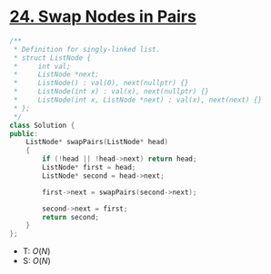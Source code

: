 # [24\. Swap Nodes in Pairs](https://leetcode.com/problems/swap-nodes-in-pairs/)


```cpp
/**
 * Definition for singly-linked list.
 * struct ListNode {
 *     int val;
 *     ListNode *next;
 *     ListNode() : val(0), next(nullptr) {}
 *     ListNode(int x) : val(x), next(nullptr) {}
 *     ListNode(int x, ListNode *next) : val(x), next(next) {}
 * };
 */
class Solution {
public:
    ListNode* swapPairs(ListNode* head)
    {
        if (!head || !head->next) return head;
        ListNode* first = head;
        ListNode* second = head->next;

        first->next = swapPairs(second->next);

        second->next = first;
        return second;
    }
};
```
- T: $O(N)$
- S: $O(N)$

